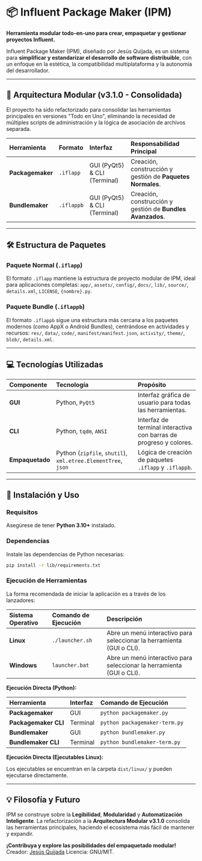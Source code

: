 # 📦 Influent Package Maker (IPM)

**Herramienta modular todo-en-uno para crear, empaquetar y gestionar proyectos Influent.**

Influent Package Maker (IPM), diseñado por Jesús Quijada, es un sistema para **simplificar y estandarizar el desarrollo de software distribuible**, con un enfoque en la estética, la compatibilidad multiplataforma y la autonomía del desarrollador.

---

## 🚀 Arquitectura Modular (v3.1.0 - Consolidada)

El proyecto ha sido refactorizado para consolidar las herramientas principales en versiones "Todo en Uno", eliminando la necesidad de múltiples scripts de administración y la lógica de asociación de archivos separada.

| Herramienta | Formato | Interfaz | Responsabilidad Principal |
| :--- | :--- | :--- | :--- |
| **Packagemaker** | `.iflapp` | GUI (PyQt5) & CLI (Terminal) | Creación, construcción y gestión de **Paquetes Normales**. |
| **Bundlemaker** | `.iflappb` | GUI (PyQt5) & CLI (Terminal) | Creación, construcción y gestión de **Bundles Avanzados**. |

---

## 🛠️ Estructura de Paquetes

### Paquete Normal (`.iflapp`)
El formato `.iflapp` mantiene la estructura de proyecto modular de IPM, ideal para aplicaciones completas:
`app/`, `assets/`, `config/`, `docs/`, `lib/`, `source/`, `details.xml`, `LICENSE`, `{nombre}.py`.

### Paquete Bundle (`.iflappb`)
El formato `.iflappb` sigue una estructura más cercana a los paquetes modernos (como AppX o Android Bundles), centrándose en actividades y recursos:
`res/`, `data/`, `code/`, `manifest/manifest.json`, `activity/`, `theme/`, `blob/`, `details.xml`.

---

## 💻 Tecnologías Utilizadas

| Componente | Tecnología | Propósito |
| :--- | :--- | :--- |
| **GUI** | Python, `PyQt5` | Interfaz gráfica de usuario para todas las herramientas. |
| **CLI** | Python, `tqdm`, `ANSI` | Interfaz de terminal interactiva con barras de progreso y colores. |
| **Empaquetado** | Python (`zipfile`, `shutil`), `xml.etree.ElementTree`, `json` | Lógica de creación de paquetes `.iflapp` y `.iflappb`. |

---

## 🚀 Instalación y Uso

### Requisitos
Asegúrese de tener **Python 3.10+** instalado.

### Dependencias
Instale las dependencias de Python necesarias:
```bash
pip install -r lib/requirements.txt
```

### Ejecución de Herramientas

La forma recomendada de iniciar la aplicación es a través de los lanzadores:

| Sistema Operativo | Comando de Ejecución | Descripción |
| :--- | :--- | :--- |
| **Linux** | `./launcher.sh` | Abre un menú interactivo para seleccionar la herramienta (GUI o CLI). |
| **Windows** | `launcher.bat` | Abre un menú interactivo para seleccionar la herramienta (GUI o CLI). |

**Ejecución Directa (Python):**

| Herramienta | Interfaz | Comando de Ejecución |
| :--- | :--- | :--- |
| **Packagemaker** | GUI | `python packagemaker.py` |
| **Packagemaker CLI** | Terminal | `python packagemaker-term.py` |
| **Bundlemaker** | GUI | `python bundlemaker.py` |
| **Bundlemaker CLI** | Terminal | `python bundlemaker-term.py` |

**Ejecución Directa (Ejecutables Linux):**

Los ejecutables se encuentran en la carpeta `dist/linux/` y pueden ejecutarse directamente.

---

## 💡 Filosofía y Futuro

IPM se construye sobre la **Legibilidad**, **Modularidad** y **Automatización Inteligente**. La refactorización a la **Arquitectura Modular v3.1.0** consolida las herramientas principales, haciendo el ecosistema más fácil de mantener y expandir.

**¡Contribuya y explore las posibilidades del empaquetado modular!**
Creador: [Jesús Quijada](https://github.com/JesusQuijada34)
Licencia: GNU/MIT.


